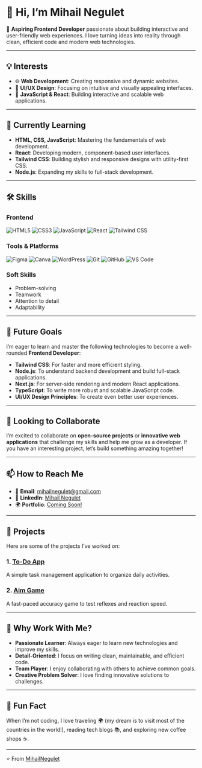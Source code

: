 # 👋 Hi, I’m Mihail Negulet

🚀 **Aspiring Frontend Developer** passionate about building interactive and user-friendly web experiences. I love turning ideas into reality through clean, efficient code and modern web technologies.

---

## 💡 Interests

-   🌐 **Web Development**: Creating responsive and dynamic websites.
-   🎨 **UI/UX Design**: Focusing on intuitive and visually appealing interfaces.
-   🤖 **JavaScript & React**: Building interactive and scalable web applications.

---

## 🌱 Currently Learning

-   **HTML, CSS, JavaScript**: Mastering the fundamentals of web development.
-   **React**: Developing modern, component-based user interfaces.
-   **Tailwind CSS**: Building stylish and responsive designs with utility-first CSS.
-   **Node.js**: Expanding my skills to full-stack development.

---

## 🛠️ Skills

### Frontend

![HTML5](https://img.shields.io/badge/HTML5-E34F26?style=for-the-badge&logo=html5&logoColor=white)
![CSS3](https://img.shields.io/badge/CSS3-1572B6?style=for-the-badge&logo=css3&logoColor=white)
![JavaScript](https://img.shields.io/badge/JavaScript-F7DF1E?style=for-the-badge&logo=javascript&logoColor=black)
![React](https://img.shields.io/badge/React-20232A?style=for-the-badge&logo=react&logoColor=61DAFB)
![Tailwind CSS](https://img.shields.io/badge/Tailwind_CSS-38B2AC?style=for-the-badge&logo=tailwind-css&logoColor=white)

### Tools & Platforms

![Figma](https://img.shields.io/badge/Figma-F24E1E?style=for-the-badge&logo=figma&logoColor=white)
![Canva](https://img.shields.io/badge/Canva-00C4CC?style=for-the-badge&logo=canva&logoColor=white)
![WordPress](https://img.shields.io/badge/WordPress-21759B?style=for-the-badge&logo=wordpress&logoColor=white)
![Git](https://img.shields.io/badge/Git-F05032?style=for-the-badge&logo=git&logoColor=white)
![GitHub](https://img.shields.io/badge/GitHub-181717?style=for-the-badge&logo=github&logoColor=white)
![VS Code](https://img.shields.io/badge/VS_Code-007ACC?style=for-the-badge&logo=visual-studio-code&logoColor=white)

### Soft Skills

-   Problem-solving
-   Teamwork
-   Attention to detail
-   Adaptability

---

## 🚀 Future Goals

I’m eager to learn and master the following technologies to become a well-rounded **Frontend Developer**:

-   **Tailwind CSS**: For faster and more efficient styling.
-   **Node.js**: To understand backend development and build full-stack applications.
-   **Next.js**: For server-side rendering and modern React applications.
-   **TypeScript**: To write more robust and scalable JavaScript code.
-   **UI/UX Design Principles**: To create even better user experiences.

---

## 🤝 Looking to Collaborate

I’m excited to collaborate on **open-source projects** or **innovative web applications** that challenge my skills and help me grow as a developer. If you have an interesting project, let’s build something amazing together!

---

## 📫 How to Reach Me

-   📧 **Email**: [mihailnegulet@gmail.com](mailto:mihailnegulet@gmail.com)
-   💼 **LinkedIn**: [Mihail Negulet](https://www.linkedin.com/in/negulet-mihail-31835983/)
-   🌍 **Portfolio**: [Coming Soon!](#)

---

## 💼 Projects

Here are some of the projects I’ve worked on:

### 1. [To-Do App](https://github.com/MihailNegulet/To-do-app)

A simple task management application to organize daily activities.

### 2. [Aim Game](https://github.com/MihailNegulet/Aim-game)

A fast-paced accuracy game to test reflexes and reaction speed.

---

## 🌟 Why Work With Me?

-   **Passionate Learner**: Always eager to learn new technologies and improve my skills.
-   **Detail-Oriented**: I focus on writing clean, maintainable, and efficient code.
-   **Team Player**: I enjoy collaborating with others to achieve common goals.
-   **Creative Problem Solver**: I love finding innovative solutions to challenges.

---

## 📌 Fun Fact

When I’m not coding, I love traveling 🌍 (my dream is to visit most of the countries in the world!), reading tech blogs 📚, and exploring new coffee shops ☕.

---

⭐️ From [MihailNegulet](https://github.com/MihailNegulet)
